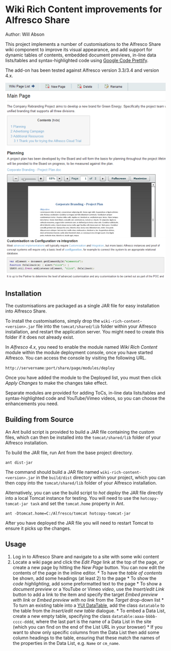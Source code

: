 Wiki Rich Content improvements for Alfresco Share
=================================================

Author: Will Abson

This project implements a number of customisations to the Alfresco Share wiki component to improve its visual appearance, and add support for dynamic tables of contents, embedded document previews, in-line data lists/tables and syntax-highlighted code using [Google Code Prettify](http://code.google.com/p/google-code-prettify).

The add-on has been tested against Alfresco version 3.3/3.4 and version 4.x.

![Wiki Table of Contents](screenshots/wiki-toc-preview.png)
![Wiki Code Formatting](screenshots/wiki-prettify.png)

Installation
------------

The customisations are packaged as a single JAR file for easy installation into Alfresco Share.

To install the customisations, simply drop the `wiki-rich-content-<version>.jar` file into the `tomcat/shared/lib` folder within your Alfresco installation, and restart the application server. You might need to create this folder if it does not already exist.

In *Alfresco 4.x*, you need to enable the module named _Wiki Rich Content_ module within the module deployment console, once you have started Alfresco. You can access the console by visiting the following URL.

`http://servername:port/share/page/modules/deploy`

Once you have added the module to the Deployed list, you must then click *Apply Changes* to make the changes take effect.

Separate modules are provided for adding ToCs, in-line data lists/tables and syntax-highlighted code and  YouTube/Vimeo videos, so you can choose the enhancements you need.

Building from Source
--------------------

An Ant build script is provided to build a JAR file containing the custom files, which can then be installed into the `tomcat/shared/lib` folder of your Alfresco installation.

To build the JAR file, run Ant from the base project directory.

    ant dist-jar

The command should build a JAR file named `wiki-rich-content-<version>.jar` in the `build/dist` directory within your project, which you can then copy into the `tomcat/shared/lib` folder of your Alfresco installation.

Alternatively, you can use the build script to _hot deploy_ the JAR file directly into a local Tomcat instance for testing. You will need to use the `hotcopy-tomcat-jar task` and set the `tomcat.home`
property in Ant.

    ant -Dtomcat.home=C:/Alfresco/tomcat hotcopy-tomcat-jar
    
After you have deployed the JAR file you will need to restart Tomcat to ensure it picks up the changes.

Usage
-----

  1. Log in to Alfresco Share and navigate to a site with some wiki content
  2. Locate a wiki page and click the *Edit Page* link at the top of the page, _or_ create a new page by hitting the *New Page* button. You can now edit the contents of the page in the inline editor.
    * To have the *table of contents* be shown, add some headings (at least 2) to the page
    * To show the *code highlighting*, add some preformatted text to the page
    * To show a *document preview* or a YouTube or Vimeo *video*, use the *Insert/edit Link* button to add a link to the item and specify the target _Embed preview with link_ or _Embed preview with no link_ from the *Target* drop-down list
    * To turn an existing table into a [YUI DataTable](http://developer.yahoo.com/yui/datatable/), add the class `datatable` to the table from the _Insert/edit new table_ dialogue.
    * To embed a Data List, create a new empty table, specifying the class `datatable:aaaa-bbbb-cccc-dddd`, where the last part is the name of a Data List in the site (which you can find on the end of the List URL in your browser)
    * If you want to show only specific columns from the Data List then add some column headings to the table, ensuring that these match the names of the properties in the Data List, e.g. `Name` or `cm_name`.